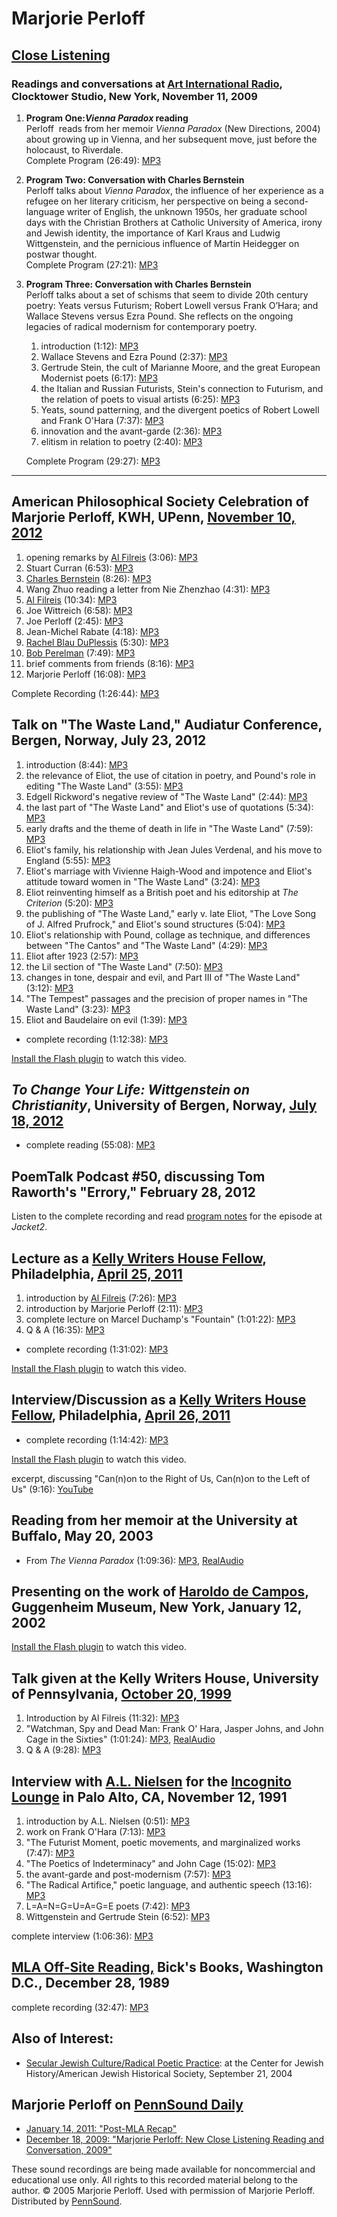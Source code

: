 Marjorie Perloff
================

[Close Listening](Close-Listening.php)
--------------------------------------

### Readings and conversations at [Art International Radio](http://artonair.org), Clocktower Studio, New York, November 11, 2009

1.  **Program One:*Vienna Paradox* reading**  
    Perloff  reads from her memoir *Vienna Paradox* (New Directions, 2004) about growing up in Vienna, and her subsequent move, just before the holocaust, to Riverdale.   
    Complete Program (26:49): [MP3](http://media.sas.upenn.edu/pennsound/authors/Perloff/Perloff-Marjorie_Close-Listening_Vienna-Paradox_11-9-09.mp3)  
2.  **Program Two: Conversation with Charles Bernstein**  
    Perloff talks about *Vienna Paradox*, the influence of her experience as a refugee on her literary criticism, her perspective on being a second-language writer of English, the unknown 1950s, her graduate school days with the Christian Brothers at Catholic University of America, irony and Jewish identity, the importance of Karl Kraus and Ludwig Wittgenstein, and the pernicious influence of Martin Heidegger on postwar thought.   
    Complete Program (27:21): [MP3](http://media.sas.upenn.edu/pennsound/authors/Perloff/Perloff-Marjorie_Close-Listening_Conversation-1_11-9-09.mp3)
3.  **Program Three: Conversation with Charles Bernstein**  
    Perloff talks about a set of schisms that seem to divide 20th century poetry: Yeats versus Futurism; Robert Lowell versus Frank O’Hara; and Wallace Stevens versus Ezra Pound. She reflects on the ongoing legacies of radical modernism for contemporary poetry.  

    1.  introduction (1:12): [MP3](http://media.sas.upenn.edu/pennsound/authors/Perloff/Close-Listening/3/Perloff-Marjorie_01_introduction_Close-Listening_Conversation-2_11-9-09.mp3)
    2.  Wallace Stevens and Ezra Pound (2:37): [MP3](http://media.sas.upenn.edu/pennsound/authors/Perloff/Close-Listening/3/Perloff-Marjorie_02_Wallace-Stevens-and-Ezra-Pound_Close-Listening_Conversation-2_11-9-09.mp3)
    3.  Gertrude Stein, the cult of Marianne Moore, and the great European Modernist poets (6:17): [MP3](http://media.sas.upenn.edu/pennsound/authors/Perloff/Close-Listening/3/Perloff-Marjorie_03_Gertrude-Stein-the-cult-of-Marianne-Moore-and-the-great-European-modernist-poets_Close-Listening_Conversation-2_11-9-09.mp3)
    4.  the Italian and Russian Futurists, Stein's connection to Futurism, and the relation of poets to visual artists (6:25): [MP3](http://media.sas.upenn.edu/pennsound/authors/Perloff/Close-Listening/3/Perloff-Marjorie_03_the-Italian-and-Russian-Futurists-Steins-connection-to-Futurism-and-the-relation-of-poets-to-visual-artists_Close-Listening_Conversation-2_11-9-09.mp3)
    5.  Yeats, sound patterning, and the divergent poetics of Robert Lowell and Frank O'Hara (7:37): [MP3](http://media.sas.upenn.edu/pennsound/authors/Perloff/Close-Listening/3/Perloff-Marjorie_04_Yeats-sound-patterning-and-the-divergent-poetics-of-Robert-Lowell-and-Frank-OHara_Close-Listening_Conversation-2_11-9-09.mp3)
    6.  innovation and the avant-garde (2:36): [MP3](http://media.sas.upenn.edu/pennsound/authors/Perloff/Close-Listening/3/Perloff-Marjorie_05_innovation-and-the-avant-garde_Close-Listening_Conversation-2_11-9-09.mp3)
    7.  elitism in relation to poetry (2:40): [MP3](http://media.sas.upenn.edu/pennsound/authors/Perloff/Close-Listening/3/Perloff-Marjorie_06_elitism-in-relation-to-poetry_Close-Listening_Conversation-2_11-9-09.mp3)

    Complete Program (29:27): [MP3](http://media.sas.upenn.edu/pennsound/authors/Perloff/Perloff-Marjorie_Close-Listening_Conversation-2_11-9-09.mp3)

------------------------------------------------------------------------


American Philosophical Society Celebration of Marjorie Perloff, KWH, UPenn, [November 10, 2012](http://writing.upenn.edu/wh/calendar/1112.php#10)
-------------------------------------------------------------------------------------------------------------------------------------------------

1.  opening remarks by [Al Filreis](http://writing.upenn.edu/pennsound/x/Filreis.html) (3:06): [MP3](http://media.sas.upenn.edu/pennsound/authors/Perloff/APACelebration/Filreis-Al_opening-remarks_Marjorie-Perloff-APACelebration_11-10-2012.mp3)
2.  Stuart Curran (6:53): [MP3](http://media.sas.upenn.edu/pennsound/authors/Perloff/APACelebration/Curran-Stuart_Complete-Recording_Marjorie-Perloff-APACelebration_11-10-2012.mp3)
3.  [Charles Bernstein](http://writing.upenn.edu/pennsound/x/Bernstein.html) (8:26): [MP3](http://media.sas.upenn.edu/pennsound/authors/Perloff/APACelebration/Bernstein-Charles_Complete-Recording_Marjorie-Perloff-APACelebration_11-10-2012.mp3)
4.  Wang Zhuo reading a letter from Nie Zhenzhao (4:31): [MP3](http://media.sas.upenn.edu/pennsound/authors/Perloff/APACelebration/Zhuo-Wang_Complete-Recording_Marjorie-Perloff-APACelebration_11-10-2012.mp3)
5.  [Al Filreis](http://writing.upenn.edu/pennsound/x/Filreis.html) (10:34): [MP3](http://media.sas.upenn.edu/pennsound/authors/Perloff/APACelebration/Filreis-Al_Complete-Recording_Marjorie-Perloff-APACelebration_11-10-2012.mp3)
6.  Joe Wittreich (6:58): [MP3](http://media.sas.upenn.edu/pennsound/authors/Perloff/APACelebration/Wittreich-Joe_Complete-Recording_Marjorie-Perloff-APACelebration_11-10-2012.mp3)
7.  Joe Perloff (2:45): [MP3](http://media.sas.upenn.edu/pennsound/authors/Perloff/APACelebration/Perloff-Joe_Complete-Recording_Marjorie-Perloff-APACelebration_11-10-2012.mp3)
8.  Jean-Michel Rabate (4:18): [MP3](http://media.sas.upenn.edu/pennsound/authors/Perloff/APACelebration/Rabate-Jean-Michel_Complete-Recording_Marjorie-Perloff-APACelebration_11-10-2012.mp3)
9.  [Rachel Blau DuPlessis](http://writing.upenn.edu/pennsound/x/DuPlessis.php) (5:30): [MP3](http://media.sas.upenn.edu/pennsound/authors/Perloff/APACelebration/Duplessis-Rachel-Blau_Complete-Recording_Marjorie-Perloff-APACelebration_11-10-2012.mp3)
10. [Bob Perelman](http://writing.upenn.edu/pennsound/x/Perelman.php) (7:49): [MP3](http://media.sas.upenn.edu/pennsound/authors/Perloff/APACelebration/Perelman-Bob_Complete-Recording_Marjorie-Perloff-APACelebration_11-10-2012.mp3)
11. brief comments from friends (8:16): [MP3](http://media.sas.upenn.edu/pennsound/authors/Perloff/APACelebration/Perloff-Marjorie_brief-comments-from-friends_Marjorie-Perloff-APACelebration_11-10-2012.mp3)
12. Marjorie Perloff (16:08): [MP3](http://media.sas.upenn.edu/pennsound/authors/Perloff/APACelebration/Perloff-Marjorie_Complete-Recording_Marjorie-Perloff-APACelebration_11-10-2012.mp3)

Complete Recording (1:26:44): [MP3](http://media.sas.upenn.edu/writershouse/12C/Perloff_Marjorie_APACelebration_11-10-2012.mp3)


Talk on "The Waste Land," Audiatur Conference, Bergen, Norway, July 23, 2012
----------------------------------------------------------------------------

1.  introduction (8:44): [MP3](http://media.sas.upenn.edu/pennsound/authors/Perloff/7-23-12/Perloff-Marjorie_01_introduction_Talk-On-The-Waste-Land_Audiatur-Conference_Bergen-Norway_7-23-12.mp3)
2.  the relevance of Eliot, the use of citation in poetry, and Pound's role in editing "The Waste Land" (3:55): [MP3](http://media.sas.upenn.edu/pennsound/authors/Perloff/7-23-12/Perloff-Marjorie_02_the-relevance-of-Eliot-the-use-of-citation-in-poetry-and-Pounds-role-in-editing-The-Wasteland_Talk-On-The-Waste-Land_Audiatur-Conference_Bergen-Norway_7-23-12.mp3)
3.  Edgell Rickword's negative review of "The Waste Land" (2:44): [MP3](http://media.sas.upenn.edu/pennsound/authors/Perloff/7-23-12/Perloff-Marjorie_03_Edgell-Rickwords-negative-review-of-The-Wasteland_Talk-On-The-Waste-Land_Audiatur-Conference_Bergen-Norway_7-23-12.mp3)
4.  the last part of "The Waste Land" and Eliot's use of quotations (5:34): [MP3](http://media.sas.upenn.edu/pennsound/authors/Perloff/7-23-12/Perloff-Marjorie_04_the-last-part-of-The-Wasteland-and-Eliots-use-of-quotations_Talk-On-The-Waste-Land_Audiatur-Conference_Bergen-Norway_7-23-12.mp3)
5.  early drafts and the theme of death in life in "The Waste Land" (7:59): [MP3](http://media.sas.upenn.edu/pennsound/authors/Perloff/7-23-12/Perloff-Marjorie_05_early-drafts-and-the-theme-of-death-in-life-in-The-Wasteland_Talk-On-The-Waste-Land_Audiatur-Conference_Bergen-Norway_7-23-12.mp3)
6.  Eliot's family, his relationship with Jean Jules Verdenal, and his move to England (5:55): [MP3](http://media.sas.upenn.edu/pennsound/authors/Perloff/7-23-12/Perloff-Marjorie_06_Eliots-family-his-relationship-with-Jean-Jules-Verdenal-and-his-move-to-England_Talk-On-The-Waste-Land_Audiatur-Conference_Bergen-Norway_7-23-12.mp3)
7.  Eliot's marriage with Vivienne Haigh-Wood and impotence and Eliot's attitude toward women in "The Waste Land" (3:24): [MP3](http://media.sas.upenn.edu/pennsound/authors/Perloff/7-23-12/Perloff-Marjorie_07_Eliots-marriage-with-Vivienne-Haigh-Wood-and-impotence-and-Eliots-attitude-toward-women-in-The-Wasteland_Talk-On-The-Waste-Land_Audiatur-Conference_Bergen-Norway_7-23-12.mp3)
8.  Eliot reinventing himself as a British poet and his editorship at *The Criterion* (5:20): [MP3](http://media.sas.upenn.edu/pennsound/authors/Perloff/7-23-12/Perloff-Marjorie_08_Eliot-reinventing-himself-as-a-British-poet-and-his-editorship-at-The-Criterion_Talk-On-The-Waste-Land_Audiatur-Conference_Bergen-Norway_7-23-12.mp3)
9.  the publishing of "The Waste Land," early v. late Eliot, "The Love Song of J. Alfred Prufrock," and Eliot's sound structures (5:04): [MP3](http://media.sas.upenn.edu/pennsound/authors/Perloff/7-23-12/Perloff-Marjorie_09_the-publishing-of-The-Wasteland-early-v-late-Eliot-The-Love-Song-of-J-Alfred-Prufrock-and-Eliots-sound-structures_Talk-On-The-Waste-Land_Audiatur-Conference_Bergen-Norway_7-23-12.mp3)
10. Eliot's relationship with Pound, collage as technique, and differences between "The Cantos" and "The Waste Land" (4:29): [MP3](http://media.sas.upenn.edu/pennsound/authors/Perloff/7-23-12/Perloff-Marjorie_10_Eliots-relationship-with-Pound-collage-as-a-technique-and-differences-between-The-Cantos-and-The-Wasteland_Talk-On-The-Waste-Land_Audiatur-Conference_Bergen-Norway_7-23-12.mp3)
11. Eliot after 1923 (2:57): [MP3](http://media.sas.upenn.edu/pennsound/authors/Perloff/7-23-12/Perloff-Marjorie_11_Eliot-after-1923_Talk-On-The-Waste-Land_Audiatur-Conference_Bergen-Norway_7-23-12.mp3)
12. the Lil section of "The Waste Land" (7:50): [MP3](http://media.sas.upenn.edu/pennsound/authors/Perloff/7-23-12/Perloff-Marjorie_12_the-Lil-section-of-The-Wasteland_Talk-On-The-Waste-Land_Audiatur-Conference_Bergen-Norway_7-23-12.mp3)
13. changes in tone, despair and evil, and Part III of "The Waste Land" (3:12): [MP3](http://media.sas.upenn.edu/pennsound/authors/Perloff/7-23-12/Perloff-Marjorie_13_changes-in-tone-despair-and-evil-and-Part-III-of-The-Wasteland_Talk-On-The-Waste-Land_Audiatur-Conference_Bergen-Norway_7-23-12.mp3)
14. "The Tempest" passages and the precision of proper names in "The Waste Land" (3:23): [MP3](http://media.sas.upenn.edu/pennsound/authors/Perloff/7-23-12/Perloff-Marjorie_14_The-Tempest-passages-and-the-precision-of-proper-names-in-The-Wasteland_Talk-On-The-Waste-Land_Audiatur-Conference_Bergen-Norway_7-23-12.mp3)
15. Eliot and Baudelaire on evil (1:39): [MP3](http://media.sas.upenn.edu/pennsound/authors/Perloff/7-23-12/Perloff-Marjorie_15_Eliot-and-Baudelaire-on-evil_Talk-On-The-Waste-Land_Audiatur-Conference_Bergen-Norway_7-23-12.mp3)

-   complete recording (1:12:38): [MP3](http://media.sas.upenn.edu/pennsound/authors/Perloff/Perloff-Marjorie_Complete-Recording_Talk-On-The-Waste-Land_Audiatur-Conference_Bergen-Norway_7-23-12.mp3)

  

[Install the Flash plugin](http://get.adobe.com/flashplayer/) to watch this video.

  
  

*To Change Your Life: Wittgenstein on Christianity*, University of Bergen, Norway, [July 18, 2012](http://backdoorbroadcasting.net/2012/07/marjorie-perloff-to-change-your-life-wittgenstein-on-christianity/)
--------------------------------------------------------------------------------------------------------------------------------------------------------------------------------------------------------------

-   complete reading (55:08): [MP3](http://media.sas.upenn.edu/pennsound/authors/Perloff/Perloff-Marjorie_Complete-Recording_To-Change-Your-Life-Wittgenstein-On-Christianity_University-Of-Bergen_Norway_7-18-12.mp3)

PoemTalk Podcast \#50, discussing Tom Raworth's "Errory," February 28, 2012
---------------------------------------------------------------------------

Listen to the complete recording and read [program notes](http://jacket2.org/podcasts/state-error-poemtalk-50) for the episode at *Jacket2*.

Lecture as a [Kelly Writers House Fellow](http://writing.upenn.edu/wh/people/fellows/), Philadelphia, [April 25, 2011](http://writing.upenn.edu/wh/calendar/0411.php#25)
------------------------------------------------------------------------------------------------------------------------------------------------------------------------

1.  introduction by [Al Filreis](http://writing.upenn.edu/pennsound/x/Filreis.html) (7:26): [MP3](http://media.sas.upenn.edu/pennsound/authors/Perloff/Fellows-Reading-11/Perloff-Marjorie_01_Introduction-Filreis_Fellows-Reading_KWH-UPenn_4-25-11.mp3)
2.  introduction by Marjorie Perloff (2:11): [MP3](http://media.sas.upenn.edu/pennsound/authors/Perloff/Fellows-Reading-11/Perloff-Marjorie_02_Introduction-Perloff_Fellows-Reading_KWH-UPenn_4-25-11.mp3)
3.  complete lecture on Marcel Duchamp's "Fountain" (1:01:22): [MP3](http://media.sas.upenn.edu/pennsound/authors/Perloff/Fellows-Reading-11/Perloff-Marjorie_03_Complete-Reading_Fellows-Reading_KWH-UPenn_4-25-11.mp3)
4.  Q & A (16:35): [MP3](http://media.sas.upenn.edu/pennsound/authors/Perloff/Fellows-Reading-11/Perloff-Marjorie_04_Q-And-A_Fellows-Reading_KWH-UPenn_4-25-11.mp3)

-   complete recording (1:31:02): [MP3](http://media.sas.upenn.edu/pennsound/authors/Perloff/Fellows-Reading-11/Perloff-Marjorie_Complete-Reading_Fellows-Reading_KWH-UPenn_4-25-11.mp3)

  

[Install the Flash plugin](http://get.adobe.com/flashplayer/) to watch this video.

Interview/Discussion as a [Kelly Writers House Fellow](http://writing.upenn.edu/wh/people/fellows/), Philadelphia, [April 26, 2011](http://writing.upenn.edu/wh/calendar/0411.php#26)
-------------------------------------------------------------------------------------------------------------------------------------------------------------------------------------

-   complete recording (1:14:42): [MP3](http://media.sas.upenn.edu/pennsound/authors/Perloff/Fellows-Reading-11/Perloff-Marjorie_Complete-Reading_Fellows-Brunch_KWH-UPenn_4-26-11.mp3)

  

[Install the Flash plugin](http://get.adobe.com/flashplayer/) to watch this video.

excerpt, discussing "Can(n)on to the Right of Us, Can(n)on to the Left of Us" (9:16): [YouTube](http://www.youtube.com/watch?v=n4daQeq6m8w&feature=youtu.be)

Reading from her memoir at the University at Buffalo, May 20, 2003
------------------------------------------------------------------

-   From *The Vienna Paradox* (1:09:36): [MP3](http://media.sas.upenn.edu/pennsound/authors/Perloff/Perloff-Marjorie_Vienna-Paradox_UB_3-20-03.mp3), [RealAudio](http://media.sas.upenn.edu/pennsound/authors/Perloff/Perloff-Marjorie_Vienna-Paradox_UB_3-20-03.rm)


Presenting on the work of [Haroldo de Campos](De-Campos.php), Guggenheim Museum, New York, January 12, 2002
-----------------------------------------------------------------------------------------------------------

[Install the Flash plugin](http://get.adobe.com/flashplayer/) to watch this video.

  
  

Talk given at the Kelly Writers House, University of Pennsylvania, [October 20, 1999](http://www.writing.upenn.edu/%7Ewh/calendar/1099.html#20)
-----------------------------------------------------------------------------------------------------------------------------------------------

1.  Introduction by Al Filreis (11:32): [MP3](http://media.sas.upenn.edu/pennsound/authors/Perloff/Perloff-Marjorie_Intro-Al-Filreis_UPenn_10-20-99.mp3)
2.  "Watchman, Spy and Dead Man: Frank O' Hara, Jasper Johns, and John Cage in the Sixties" (1:01:24): [MP3](http://media.sas.upenn.edu/pennsound/authors/Perloff/Perloff-Marjorie_talk_UPenn_10-20-99.mp3), [RealAudio](http://media.sas.upenn.edu/pennsound/authors/Perloff/Perloff-Marjorie_talk_UPenn_10-20-99.rm)
3.  Q & A (9:28): [MP3](http://media.sas.upenn.edu/pennsound/authors/Perloff/Perloff-Marjorie_Q&A_UPenn_10-20-99.mp3)


Interview with [A.L. Nielsen](http://writing.upenn.edu/pennsound/x/Nielsen.php) for the [Incognito Lounge](http://writing.upenn.edu/pennsound/x/Incognito-Lounge.php) in Palo Alto, CA, November 12, 1991
---------------------------------------------------------------------------------------------------------------------------------------------------------------------------------------------------------

1.  introduction by A.L. Nielsen (0:51): [MP3](http://media.sas.upenn.edu/pennsound/authors/Perloff/Nielsen%20Interview/Perloff-Marjorie_01_Introduction_Interview_Incognito-Lounge_Palo-Alto_CA_11-12-91.mp3)
2.  work on Frank O'Hara (7:13): [MP3](http://media.sas.upenn.edu/pennsound/authors/Perloff/Nielsen%20Interview/Perloff-Marjorie_02_work-on-OHara_Interview_Incognito-Lounge_Palo-Alto_CA_11-12-91.mp3)
3.  "The Futurist Moment, poetic movements, and marginalized works (7:47): [MP3](http://media.sas.upenn.edu/pennsound/authors/Perloff/Nielsen%20Interview/Perloff-Marjorie_03_The-Futurist-Moment-poetic-movements-and-marginalized-works_Interview_Incognito-Lounge_Palo-Alto_CA_11-12-91.mp3)
4.  "The Poetics of Indeterminacy" and John Cage (15:02): [MP3](http://media.sas.upenn.edu/pennsound/authors/Perloff/Nielsen%20Interview/Perloff-Marjorie_04_The-Poetics-of-Indeterminacy-and-John-Cage_Interview_Incognito-Lounge_Palo-Alto_CA_11-12-91.mp3)
5.  the avant-garde and post-modernism (7:57): [MP3](http://media.sas.upenn.edu/pennsound/authors/Perloff/Nielsen%20Interview/Perloff-Marjorie_05_the-avant-garde-and-postmodernism_Interview_Incognito-Lounge_Palo-Alto_CA_11-12-91.mp3)
6.  "The Radical Artifice," poetic language, and authentic speech (13:16): [MP3](http://media.sas.upenn.edu/pennsound/authors/Perloff/Nielsen%20Interview/Perloff-Marjorie_06_The-Radical-Artifice-poetic-language-and-authentic-speech_Interview_Incognito-Lounge_Palo-Alto_CA_11-12-91.mp3)
7.  L=A=N=G=U=A=G=E poets (7:42): [MP3](http://media.sas.upenn.edu/pennsound/authors/Perloff/Nielsen%20Interview/Perloff-Marjorie_07_LANGUAGE-poets_Interview_Incognito-Lounge_Palo-Alto_CA_11-12_91.mp3)
8.  Wittgenstein and Gertrude Stein (6:52): [MP3](http://media.sas.upenn.edu/pennsound/authors/Perloff/Nielsen%20Interview/Perloff-Marjorie_08_Wittenstein-and-Gertrude-Stein_Interview_Incognito-Lounge_Palo-Alto_CA_11-12-91.mp3)

complete interview (1:06:36): [MP3](http://media.sas.upenn.edu/pennsound/authors/Perloff/Nielsen%20Interview/Perloff-Marjorie_interview_Incognito-Lounge_Palo-Alto_CA_11-12-91.mp3)

[MLA Off-Site Reading,](http://writing.upenn.edu/pennsound/x/MLA-Offsite.php#12-28-89) Bick's Books, Washington D.C., December 28, 1989
---------------------------------------------------------------------------------------------------------------------------------------

complete recording (32:47): [MP3](http://media.sas.upenn.edu/pennsound/authors/Perloff/Perloff-Marjorie_04_MLA_Wash-DC_12-28-89.mp3)

Also of Interest:
-----------------

-   [Secular Jewish Culture/Radical Poetic Practice](AJHS.html):
    at the Center for Jewish History/American Jewish Historical Society, September 21, 2004  

Marjorie Perloff on [PennSound Daily](http://writing.upenn.edu/pennsound/daily)
-------------------------------------------------------------------------------

-   [January 14, 2011: "Post-MLA Recap"](http://writing.upenn.edu/pennsound/daily/201101.php#14_13:02)
-   [December 18, 2009: "Marjorie Perloff: New Close Listening Reading and Conversation, 2009"](http://writing.upenn.edu/pennsound/daily/200912.php#18_12:30)

  

These sound recordings are being made available for noncommercial
and educational use only. All rights to this recorded material belong to
the author. © 2005 Marjorie Perloff. Used with permission of Marjorie
Perloff. Distributed by [PennSound](http://writing.upenn.edu/pennsound).
